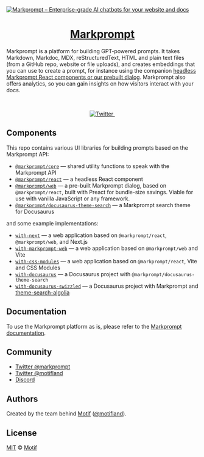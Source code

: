 <a href="https://markprompt.com">
  <img alt="Markprompt – Enterprise-grade AI chatbots for your website and docs" src="https://github.com/motifland/markprompt-js/assets/504893/9df7ac5a-1ac3-4b33-9bb3-a146d119ed73">
  <h1 align="center">Markprompt</h1>
</a>

Markprompt is a platform for building GPT-powered prompts. It takes Markdown, Markdoc, MDX, reStructuredText, HTML and plain text files (from a GitHub repo, website or file uploads), and creates embeddings that you can use to create a prompt, for instance using the companion [headless Markprompt React components or our prebuilt dialog](https://markprompt.com/docs#components). Markprompt also offers analytics, so you can gain insights on how visitors interact with your docs.

<br />

<p align="center">
  <a href="https://twitter.com/markprompt">
    <img src="https://img.shields.io/twitter/follow/markprompt?style=flat&label=%40markprompt&logo=twitter&color=0bf&logoColor=fff" alt="Twitter" />
  </a>
  <a aria-label="License" href="https://github.com/motifland/markprompt-js/blob/main/LICENSE">
    <img alt="" src="https://badgen.net/npm/license/markprompt">
  </a>
</p>

## Components

This repo contains various UI libraries for building prompts based on the Markprompt API:

- [`@markprompt/core`](packages/core#readme) — shared utility functions to speak with the Markprompt API
- [`@markprompt/react`](packages/react#readme) — a headless React component
- [`@markprompt/web`](packages/web#readme) — a pre-built Markprompt dialog, based on `@markprompt/react`, built with Preact for bundle-size savings. Viable for use with vanilla JavaScript or any framework.
- [`@markprompt/docusaurus-theme-search`](packages/docusaurus-theme-search#readme) — a Markprompt search theme for Docusaurus

and some example implementations:

- [`with-next`](examples/with-next#readme) — a web application based on `@markprompt/react`, `@markprompt/web`, and Next.js
- [`with-markprompt-web`](examples/with-markprompt-web#readme) — a web application based on `@markprompt/web` and Vite
- [`with-css-modules`](examples/with-css-modules#readme) — a web application based on `@markprompt/react`, Vite and CSS Modules
- [`with-docusaurus`](examples/with-docusaurus#readme) — a Docusaurus project with `@markprompt/docusaurus-theme-search`
- [`with-docusaurus-swizzled`](examples/with-docusaurus-swizzled#readme) — a Docusaurus project with Markprompt and [theme-search-algolia](https://docusaurus.io/docs/api/themes/@docusaurus/theme-search-algolia)

## Documentation

To use the Markprompt platform as is, please refer to the [Markprompt documentation](https://markprompt.com/docs).

## Community

- [Twitter @markprompt](https://twitter.com/markprompt)
- [Twitter @motifland](https://twitter.com/motifland)
- [Discord](https://discord.gg/MBMh4apz6X)

## Authors

Created by the team behind [Motif](https://motif.land)
([@motifland](https://twitter.com/motifland)).

## License

[MIT](./LICENSE) © [Motif](https://motif.land)
